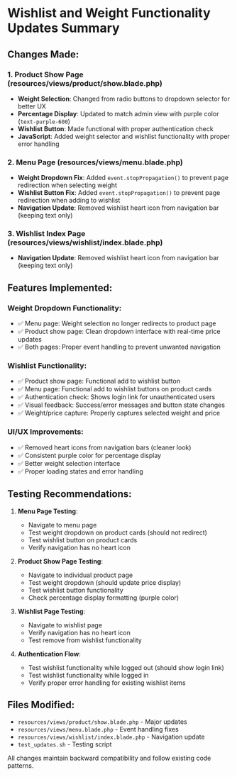 # Wishlist and Weight Functionality Updates Summary

## Changes Made:

### 1. Product Show Page (resources/views/product/show.blade.php)
- **Weight Selection**: Changed from radio buttons to dropdown selector for better UX
- **Percentage Display**: Updated to match admin view with purple color (`text-purple-600`)
- **Wishlist Button**: Made functional with proper authentication check
- **JavaScript**: Added weight selector and wishlist functionality with proper error handling

### 2. Menu Page (resources/views/menu.blade.php)
- **Weight Dropdown Fix**: Added `event.stopPropagation()` to prevent page redirection when selecting weight
- **Wishlist Button Fix**: Added `event.stopPropagation()` to prevent page redirection when adding to wishlist
- **Navigation Update**: Removed wishlist heart icon from navigation bar (keeping text only)

### 3. Wishlist Index Page (resources/views/wishlist/index.blade.php)
- **Navigation Update**: Removed wishlist heart icon from navigation bar (keeping text only)

## Features Implemented:

### Weight Dropdown Functionality:
- ✅ Menu page: Weight selection no longer redirects to product page
- ✅ Product show page: Clean dropdown interface with real-time price updates
- ✅ Both pages: Proper event handling to prevent unwanted navigation

### Wishlist Functionality:
- ✅ Product show page: Functional add to wishlist button
- ✅ Menu page: Functional add to wishlist buttons on product cards
- ✅ Authentication check: Shows login link for unauthenticated users
- ✅ Visual feedback: Success/error messages and button state changes
- ✅ Weight/price capture: Properly captures selected weight and price

### UI/UX Improvements:
- ✅ Removed heart icons from navigation bars (cleaner look)
- ✅ Consistent purple color for percentage display
- ✅ Better weight selection interface
- ✅ Proper loading states and error handling

## Testing Recommendations:

1. **Menu Page Testing**:
   - Navigate to menu page
   - Test weight dropdown on product cards (should not redirect)
   - Test wishlist button on product cards
   - Verify navigation has no heart icon

2. **Product Show Page Testing**:
   - Navigate to individual product page
   - Test weight dropdown (should update price display)
   - Test wishlist button functionality
   - Check percentage display formatting (purple color)

3. **Wishlist Page Testing**:
   - Navigate to wishlist page
   - Verify navigation has no heart icon
   - Test remove from wishlist functionality

4. **Authentication Flow**:
   - Test wishlist functionality while logged out (should show login link)
   - Test wishlist functionality while logged in
   - Verify proper error handling for existing wishlist items

## Files Modified:
- `resources/views/product/show.blade.php` - Major updates
- `resources/views/menu.blade.php` - Event handling fixes
- `resources/views/wishlist/index.blade.php` - Navigation update
- `test_updates.sh` - Testing script

All changes maintain backward compatibility and follow existing code patterns.
